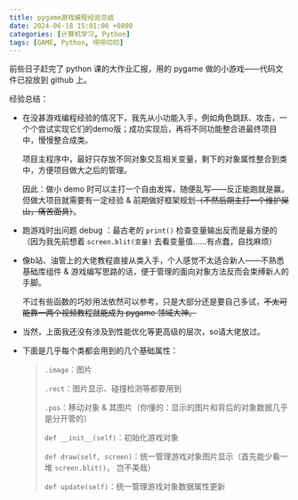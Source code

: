 ```yaml
---
title: pygame游戏编程经验总结
date: 2024-06-18 15:01:00 +0800 
categories: [计算机学习, Python]  
tags: [GAME, Python, 唠唠叨叨]
---
```


前些日子赶完了 python 课的大作业汇报，用的 pygame 做的小游戏——代码文件已投放到 github 上。  

经验总结：

- 在没甚游戏编程经验的情况下，我先从小功能入手，例如角色跳跃、攻击，一个个尝试实现它们的demo版；成功实现后，再将不同功能整合进最终项目中，慢慢整合成类。  

  项目主程序中，最好只存放不同对象交互相关变量，剩下的对象属性整合到类中，方便项目做大之后的管理。

  因此：做小 demo 时可以主打一个自由发挥，随便乱写——反正能跑就是赢。但做大项目就需要有一定经验 & 前期做好框架规划~~（不然后期主打一个维护屎山，痛苦面具）~~。  

- 跑游戏时出问题 debug ：最古老的 `print()` 检查变量输出反而是最方便的（因为我先前想着 `screen.blit(变量)` 去看变量值……有点蠢，自找麻烦）  

- 像b站、油管上的大佬教程直接从类入手，个人感觉不太适合新人——不熟悉基础库组件 & 游戏编写思路的话，便于管理的面向对象方法反而会束缚新人的手脚。  

  不过有些函数的巧妙用法依然可以参考，只是大部分还是要自己多试，~~不太可能靠一两个视频教程就能成为 pygame 领域大神。~~  

- 当然，上面我还没有涉及到性能优化等更高级的层次，so请大佬放过。

- 下面是几乎每个类都会用到的几个基础属性：

  > `.image`：图片  
  >
  > `.rect`：图片显示、碰撞检测等都要用到    
  >
  > `.pos`：移动对象 & 其图片（你懂的：显示的图片和背后的对象数据几乎是分开管的）  
  >
  > `def __init__(self)`：初始化游戏对象  
  >
  > `def draw(self, screen)`：统一管理游戏对象图片显示（首先能少看一堆 `screen.blit()`， 岂不美哉）  
  >
  > `def update(self)`：统一管理游戏对象数据属性更新